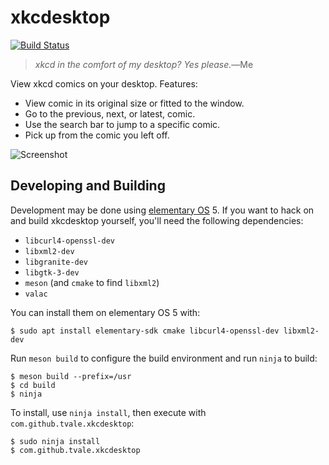 # xkcdesktop
[![Build Status](https://travis-ci.com/tvale/xkcdesktop.svg?branch=master)](https://travis-ci.com/tvale/xkcdesktop)

> _xkcd in the comfort of my desktop? Yes please._―Me

View xkcd comics on your desktop.
Features:
* View comic in its original size or fitted to the window.
* Go to the previous, next, or latest, comic.
* Use the search bar to jump to a specific comic.
* Pick up from the comic you left off.

![Screenshot](https://github.com/tvale/xkcdesktop/raw/master/data/screenshot%402x.png)

## Developing and Building
Development may be done using [elementary OS] 5. If you want to hack on and build xkcdesktop yourself, you'll need the following dependencies:
* `libcurl4-openssl-dev`
* `libxml2-dev`
* `libgranite-dev`
* `libgtk-3-dev`
* `meson` (and `cmake` to find `libxml2`)
* `valac`

You can install them on elementary OS 5 with:
```shell
$ sudo apt install elementary-sdk cmake libcurl4-openssl-dev libxml2-dev
```

Run `meson build` to configure the build environment and run `ninja` to build:
```shell
$ meson build --prefix=/usr
$ cd build
$ ninja
```

To install, use `ninja install`, then execute with `com.github.tvale.xkcdesktop`:
```shell
$ sudo ninja install
$ com.github.tvale.xkcdesktop
```

[elementary OS]: https://elementary.io
